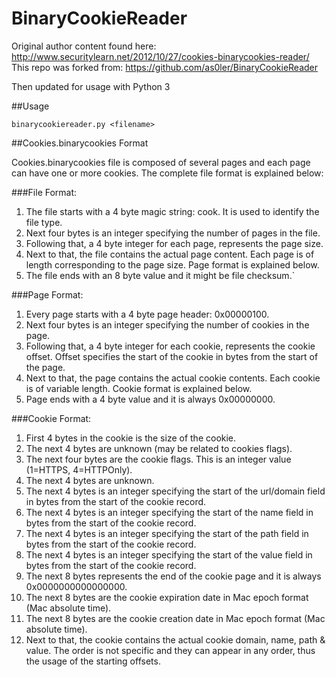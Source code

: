 # BinaryCookieReader

Original author content found here: http://www.securitylearn.net/2012/10/27/cookies-binarycookies-reader/
This repo was forked from: https://github.com/as0ler/BinaryCookieReader

Then updated for usage with Python 3

##Usage

`
binarycookiereader.py <filename>
`

##Cookies.binarycookies Format

Cookies.binarycookies file is composed of several pages and each page can have one or more cookies. The complete file format is explained below:

###File Format:
1. The file starts with a 4 byte magic string: cook. It is used to identify the file type.
2. Next four bytes is an integer specifying the number of pages in the file.
3. Following that, a 4 byte integer for each page, represents the page size.
4. Next to that, the file contains the actual page content. Each page is of length corresponding to the page size. Page format is explained below.
5. The file ends with an 8 byte value and it might be file checksum.`

###Page Format:
1. Every page starts with a 4 byte page header: 0x00000100.
2. Next four bytes is an integer specifying the number of cookies in the page.
3. Following that, a 4 byte integer for each cookie, represents the cookie offset. Offset specifies the start of the cookie in bytes from the start of the page.
4. Next to that, the page contains the actual cookie contents. Each cookie is of variable length. Cookie format is explained below.
5. Page ends with a 4 byte value and it is always 0x00000000.

###Cookie Format:
1. First 4 bytes in the cookie is the size of the cookie.
2. The next 4 bytes are unknown (may be related to cookies flags).
3. The next four bytes are the cookie flags. This is an integer value (1=HTTPS, 4=HTTPOnly).
4. The next 4 bytes are unknown.
5. The next 4 bytes is an integer specifying the start of the url/domain field in bytes from the start of the cookie record.
6. The next 4 bytes is an integer specifying the start of the name field in bytes from the start of the cookie record.
7. The next 4 bytes is an integer specifying the start of the path field in bytes from the start of the cookie record.
8. The next 4 bytes is an integer specifying the start of the value field in bytes from the start of the cookie record.
9. The next 8 bytes represents the end of the cookie page and it is always 0x0000000000000000.
10. The next 8 bytes are the cookie expiration date in Mac epoch format (Mac absolute time).
11. The next 8 bytes are the cookie creation date in Mac epoch format (Mac absolute time).
12. Next to that, the cookie contains the actual cookie domain, name, path & value. The order is not specific and they can appear in any order, thus the usage of the starting offsets.
